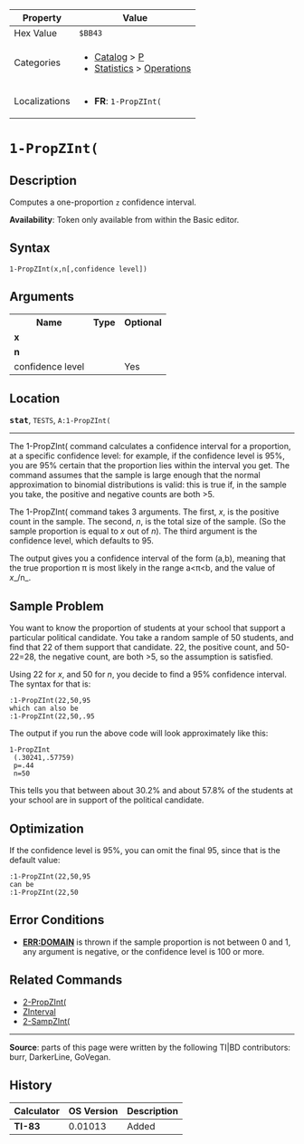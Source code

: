 | Property      | Value |
|---------------|-------|
| Hex Value     | `$BB43`|
| Categories    | <ul><li>[Catalog](<../categories/Catalog.md>) > [P](<../categories/Catalog.md#P>)</li><li>[Statistics](<../categories/Statistics.md>) > [Operations](<../categories/Statistics.md#Operations>)</li></ul> |
| Localizations | <ul><li><b>FR</b>: `1-PropZInt(`</li></ul> |

# `1-PropZInt(`

## Description
Computes a one-proportion `z` confidence interval.


<b>Availability</b>: Token only available from within the Basic editor.

## Syntax
`1-PropZInt(x,n[,confidence level])`

## Arguments
<table>
<tr><th>Name</th><th>Type</th><th>Optional</th></tr>

<tr><td><b>x</b></td><td></td><td></td></tr>

<tr><td><b>n</b></td><td></td><td></td></tr>

<tr><td>confidence level</td><td></td><td>Yes</td></tr>

</table>

## Location
<tt><kbd><b>stat</b></kbd></tt>, `TESTS`, `A:1-PropZInt(`
<hr>

The 1-PropZInt( command calculates a confidence interval for a proportion, at a specific confidence level: for example, if the confidence level is 95%, you are 95% certain that the proportion lies within the interval you get. The command assumes that the sample is large enough that the normal approximation to binomial distributions is valid: this is true if, in the sample you take, the positive and negative counts are both >5.

The 1-PropZInt( command takes 3 arguments. The first, _x_, is the positive count in the sample. The second, _n_, is the total size of the sample. (So the sample proportion is equal to _x_ out of _n_). The third argument is the confidence level, which defaults to 95.

The output gives you a confidence interval of the form (a,b), meaning that the true proportion π is most likely in the range a<π<b, and the value of _x__/n_.

## Sample Problem

You want to know the proportion of students at your school that support a particular political candidate. You take a random sample of 50 students, and find that 22 of them support that candidate. 22, the positive count, and 50-22=28, the negative count, are both >5, so the assumption is satisfied.

Using 22 for _x_, and 50 for _n_, you decide to find a 95% confidence interval. The syntax for that is:

```ti-basic
:1-PropZInt(22,50,95
which can also be
:1-PropZInt(22,50,.95
```

  
The output if you run the above code will look approximately like this:

```ti-basic
1-PropZInt
 (.30241,.57759)
 p=.44
 n=50
```

  
This tells you that between about 30.2% and about 57.8% of the students at your school are in support of the political candidate.

## Optimization

If the confidence level is 95%, you can omit the final 95, since that is the default value:

```ti-basic
:1-PropZInt(22,50,95
can be
:1-PropZInt(22,50
```

## Error Conditions

*   **[ERR:DOMAIN](errors#domain)** is thrown if the sample proportion is not between 0 and 1, any argument is negative, or the confidence level is 100 or more.

## Related Commands

*   [2-PropZInt(](2-PropZInt\(.md)
*   [ZInterval](ZInterval.md)
*   [2-SampZInt(](2-SampZInt\(.md)

* * *

**Source**: parts of this page were written by the following TI|BD contributors: burr, DarkerLine, GoVegan.

## History
| Calculator | OS Version | Description |
|------------|------------|-------------|
| <b>TI-83</b> | 0.01013 | Added |


